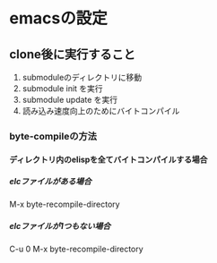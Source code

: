 emacsの設定
=====
## clone後に実行すること
1. submoduleのディレクトリに移動
2. submodule init を実行
3. submodule update を実行
4. 読み込み速度向上のためにバイトコンパイル
### byte-compileの方法
#### ディレクトリ内のelispを全てバイトコンパイルする場合
##### elcファイルがある場合
M-x byte-recompile-directory
##### elcファイルが1つもない場合
C-u 0 M-x byte-recompile-directory
